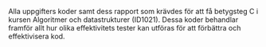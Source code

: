 Alla uppgifters koder samt dess rapport som krävdes för att få betygsteg C i kursen Algoritmer och datastrukturer (ID1021). Dessa koder behandlar framför allt hur olika effektivitets tester kan utföras för att förbättra och effektivisera kod. 
